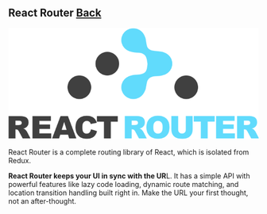 ## React Router [Back](./../react.md)

![](./1.png)

React Router is a complete routing library of React, which is isolated from Redux.

**React Router keeps your UI in sync with the UR**L. It has a simple API with powerful features like lazy code loading, dynamic route matching, and location transition handling built right in. Make the URL your first thought, not an after-thought.
